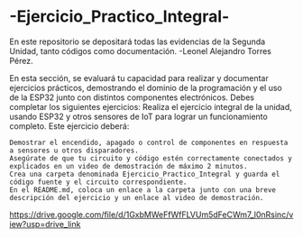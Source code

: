 # -Ejercicio_Practico_Integral-
En este repositorio se depositará todas las evidencias de la Segunda Unidad, tanto códigos como documentación. 
-Leonel Alejandro Torres Pérez. 




En esta sección, se evaluará tu capacidad para realizar y documentar ejercicios prácticos, demostrando el dominio de la programación y el uso de la ESP32 junto con distintos componentes electrónicos. Debes completar los siguientes ejercicios:
Realiza el ejercicio integral de la unidad, usando ESP32 y otros sensores de IoT para lograr un funcionamiento completo. Este ejercicio deberá:

    Demostrar el encendido, apagado o control de componentes en respuesta a sensores u otros disparadores.
    Asegúrate de que tu circuito y código estén correctamente conectados y explicados en un video de demostración de máximo 2 minutos.
    Crea una carpeta denominada Ejercicio_Practico_Integral y guarda el código fuente y el circuito correspondiente.
    En el README.md, coloca un enlace a la carpeta junto con una breve descripción del ejercicio y un enlace al video de demostración.

  https://drive.google.com/file/d/1GxbMWeFfWfFLVUm5dFeCWm7_l0nRsinc/view?usp=drive_link
